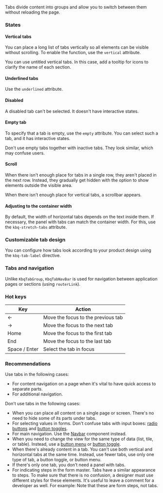 Tabs divide content into groups and allow you to switch between them without reloading the page.

<!-- example(tabs-overview) -->

### States

#### Vertical tabs

You can place a long list of tabs vertically so all elements can be visible without scrolling. To enable the function, use the `vertical` attribute.

<!-- example(tabs-vertical) -->

You can use untitled vertical tabs. In this case, add a tooltip for icons to clarify the name of each section.

<!-- example(tabs-vertical-icons) -->

#### Underlined tabs

Use the `underlined` attribute.

<!-- example(tabs-underlined) -->

#### Disabled

A disabled tab can't be selected. It doesn't have interactive states.

<!-- example(tabs-disabled) -->

#### Empty tab

To specify that a tab is empty, use the `empty` attribute. You can select such a tab, and it has interactive states.

<!-- example(tabs-empty-label) -->

Don't use empty tabs together with inactive tabs. They look similar, which may confuse users.

#### Scroll

When there isn't enough place for tabs in a single row, they aren't placed in the next row. Instead, they gradually get hidden with the option to show elements outside the visible area.

<!-- example(tabs-with-scroll) -->

When there isn't enough place for vertical tabs, a scrollbar appears.

<!-- example(tabs-with-scroll-vertical) -->

#### Adjusting to the container width

By default, the width of horizontal tabs depends on the text inside them. If necessary, the panel with tabs can match the container width. For this, use the `kbq-stretch-tabs` attribute.

<!-- example(tabs-stretch) -->

### Customizable tab design

You can configure how tabs look according to your product design using the `kbq-tab-label` directive.

<!-- example(tabs-custom-label) -->

### Tabs and navigation

Unlike `KbqTabGroup`, `KbqTabNavBar` is used for navigation between application pages or sections (using `routerLink`).

<!-- example(tabs-nav-bar-overview) -->

### Hot keys

| <span style="min-width: 140px;">Key</span>                                            | Action                             |
| ------------------------------------------------------------------------------------- | ---------------------------------- |
| <span class="hot-key-button">←</span>                                                 | Move the focus to the previous tab |
| <span class="hot-key-button">→</span>                                                 | Move the focus to the next tab     |
| <span class="hot-key-button">Home</span>                                              | Move the focus to the first tab    |
| <span class="hot-key-button">End</span>                                               | Move the focus to the last tab     |
| <span class="hot-key-button">Space</span> / <span class="hot-key-button">Enter</span> | Select the tab in focus            |

### Recommendations

Use tabs in the following cases:

-   For content navigation on a page when it's vital to have quick access to separate parts.
-   For additional navigation.

Don't use tabs in the following cases:

-   When you can place all content on a single page or screen. There's no need to hide some of its parts under tabs.
-   For selecting values in forms. Don't confuse tabs with input boxes: [radio buttons](/components/radio) and [button toggles](/components/button-toggle).
-   For main navigation. Use the [Navbar](/components/navbar) component instead.
-   When you need to change the view for the same type of data (list, tile, or table). Instead, use a [button menu](/components/dropdown) or [button toggle](/components/button-toggle).
-   When there's already content in a tab. You can't use both vertical and horizontal tabs at the same time. Instead, use fewer tabs, use only one type of tab, a button toggle, or button menu.
-   If there's only one tab, you don't need a panel with tabs.
-   For indicating steps in the form master. Tabs have a similar appearance to steps. To make sure that there is no confusion, a designer must use different styles for these elements. It's useful to leave a comment for a developer as well. For example: Note that these are form steps, not tabs.
